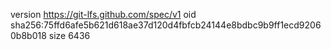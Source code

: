 version https://git-lfs.github.com/spec/v1
oid sha256:75ffd6afe5b621d618ae37d120d4fbfcb24144e8bdbc9b9ff1ecd92060b8b018
size 6436
